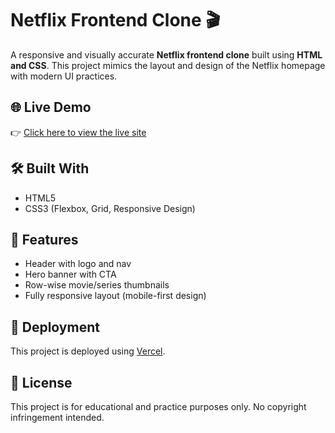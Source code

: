 # Netflix Frontend Clone 🎬

A responsive and visually accurate **Netflix frontend clone** built using **HTML and CSS**. This project mimics the layout and design of the Netflix homepage with modern UI practices.

## 🌐 Live Demo

👉 [Click here to view the live site](https://netflix-phi-plum.vercel.app/)

## 🛠️ Built With

- HTML5
- CSS3 (Flexbox, Grid, Responsive Design)

## 📁 Features

- Header with logo and nav
- Hero banner with CTA
- Row-wise movie/series thumbnails
- Fully responsive layout (mobile-first design)

## 📌 Deployment

This project is deployed using [Vercel](https://vercel.com/).

## 📄 License

This project is for educational and practice purposes only. No copyright infringement intended.
